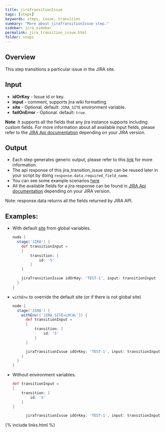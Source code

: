 ```yaml
---
title: jiraTransitionIssue
tags: [steps]
keywords: steps, issue, transition
summary: "More about jiraTransitionIssue step."
sidebar: jira_sidebar
permalink: jira_transition_issue.html
folder: steps
---
```


## Overview

This step transitions a particular issue in the JIRA site.

## Input

* **idOrKey** - Issue id or key.
* **input** - comment, supports jira wiki formatting.
* **site** - Optional, default: `JIRA_SITE` environment variable.
* **failOnError** - Optional. default: `true`.

**Note**: It supports all the fields that any jira instance supports including custom fields. For more information about all available input fields, please refer to the [JIRA Api documentation](https://docs.atlassian.com/jira/REST/) depending on your JIRA version.

## Output

* Each step generates generic output, please refer to this [link](config.html#common-response--error-handling) for more information.
* The api response of this jira_transition_issue step can be reused later in your script by doing `response.data.required_field_name`.
* You can see some example scenarios [here](https://jenkinsci.github.io/jira-steps-plugin/common_usages.html)
* All the available fields for a jira response can be found in [JIRA Api documentation](https://docs.atlassian.com/jira/REST/) depending on your JIRA version.

Note: response.data returns all the fields returned by JIRA API.

## Examples:

* With default [site](config#environment-variables) from global variables.

  ```groovy
  node {
    stage('JIRA') {
      def transitionInput =
      [
          transition: [
              id: '5'
          ]
      ]

      jiraTransitionIssue idOrKey: 'TEST-1', input: transitionInput
    }
  }
  ```
* `withEnv` to override the default site (or if there is not global site)

  ```groovy
  node {
    stage('JIRA') {
      withEnv(['JIRA_SITE=LOCAL']) {
        def transitionInput =
        [
            transition: [
                id: '5'
            ]
        ]

        jiraTransitionIssue idOrKey: 'TEST-1', input: transitionInput
      }
    }
  }
  ```
* Without environment variables.

  ```groovy
  def transitionInput =
  [
      transition: [
          id: '5'
      ]
  ]

        jiraTransitionIssue idOrKey: 'TEST-1', input: transitionInput, site: 'LOCAL'
  ```

{% include links.html %}

